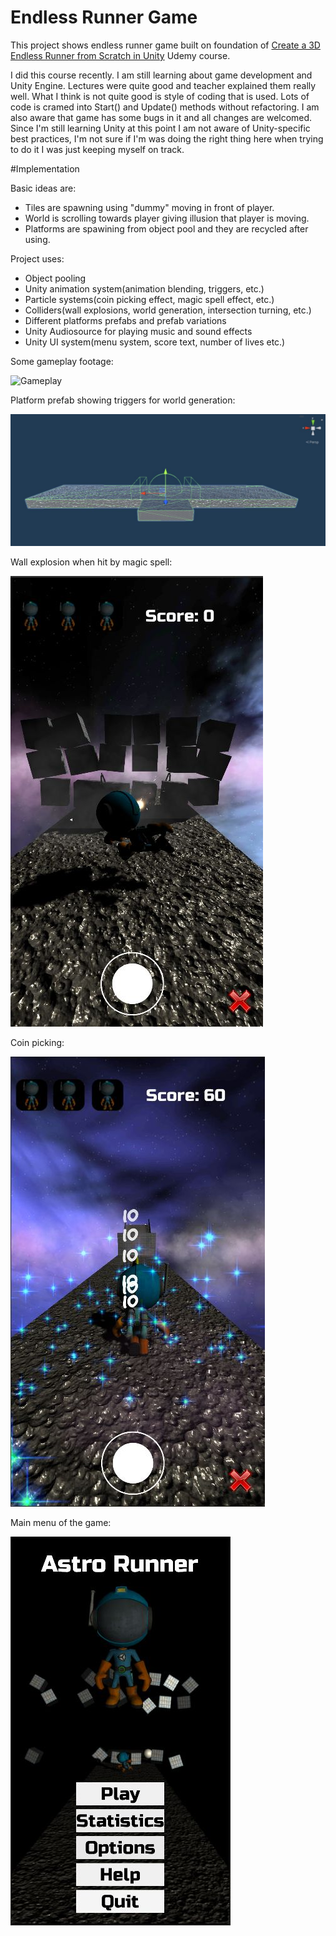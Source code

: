 # Endless Runner Game 

This project shows endless runner game built on foundation of [Create a 3D Endless Runner from Scratch in Unity](https://www.udemy.com/course/endlessrunner/) Udemy course.

I did this course recently. I am still learning about game development and Unity Engine. Lectures were quite good and teacher explained them really well. What I think is not quite good is style of coding that is used. Lots of code is cramed into Start() and Update() methods without refactoring.
I am also aware that game has some bugs in it and all changes are welcomed. Since I'm still learning Unity at this point I am not aware of Unity-specific best practices, I'm not sure if I'm was doing the right thing here when trying to do it I was just keeping myself on track. 

#Implementation 

Basic ideas are: 

 - Tiles are spawning using "dummy" moving in front of player. 
 - World is scrolling towards player giving illusion that player is moving.
 - Platforms are spawining from object pool and they are recycled after using.

Project uses:
 
  - Object pooling 
  - Unity animation system(animation blending, triggers, etc.)
  - Particle systems(coin picking effect, magic spell effect, etc.)
  - Colliders(wall explosions, world generation, intersection turning, etc.)
  - Different platforms prefabs and prefab variations 
  - Unity Audiosource for playing music and sound effects
  - Unity UI system(menu system, score text, number of lives etc.)

Some gameplay footage:

![Gameplay](https://github.com/filipmihaljcic/endless-runner-unity/blob/main/images/AstroRunnerGameplay.gif)

Platform prefab showing triggers for world generation: 

![Prefab triggers](https://github.com/filipmihaljcic/endless-runner-unity/blob/main/images/AstroRunnerPlatformsTriggers.jpg)

Wall explosion when hit by magic spell:

![Wall explosion](https://github.com/filipmihaljcic/endless-runner-unity/blob/main/images/AstroRunnerWallDestruction.jpg) 

Coin picking:

![Coin picking](https://github.com/filipmihaljcic/endless-runner-unity/blob/main/images/AstroRunnerCoinPicking.jpg)

Main menu of the game:

![Main menu](https://github.com/filipmihaljcic/endless-runner-unity/blob/main/images/AstroRunnerMenu.jpg)
  
